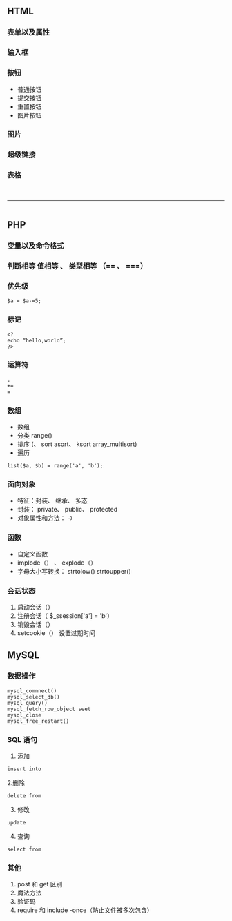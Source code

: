 ## HTML

### 表单以及属性

### 输入框

### 按钮

* 普通按钮
* 提交按钮
* 重置按钮
* 图片按钮

### 图片

### 超级链接

### 表格 

<br >

<hr >
<img >



## PHP  

### 变量以及命令格式

### 判断相等 值相等 、 类型相等 （== 、  ===）

### 优先级 

```
$a = $a-=5; 
```

### 标记

```
<?
echo “hello,world”;
?>
```

### 运算符 

```
.
+=
=
```

### 数组

* 数组 
* 分类 range()
* 排序 (、 sort asort、 ksort array_multisort)
* 遍历 

```
list($a, $b) = range('a', 'b');
```

### 面向对象

* 特征：封装、 继承、 多态
* 封装： private、 public、 protected
* 对象属性和方法： ->

### 函数

* 自定义函数
* implode（）   、 explode（）
* 字母大小写转换： strtolow()   strtoupper()


### 会话状态

1. 启动会话（） 
2. 注册会话（ $_ssession['a'] = 'b'） 
3. 销毁会话（）
4. setcookie（） 设置过期时间


## MySQL

### 数据操作


```
mysql_comnnect()
mysql_select_db()
mysql_query()
mysql_fetch_row_object seet
mysql_close
mysql_free_restart()
```

### SQL  语句

1. 添加 
```
insert into 
```
2.删除
```
delete from
```
3. 修改
```
update
```
4. 查询

```
select from
```



### 其他

1. post 和 get 区别
2. 魔法方法
3. 验证码
4. require 和 include  -once（防止文件被多次包含）